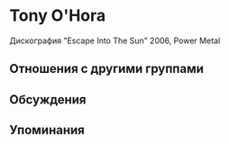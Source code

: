 # Tony O'Hora

Дискография
"Escape Into The Sun" 2006, Power Metal

## Отношения с другими группами


## Обсуждения


## Упоминания

